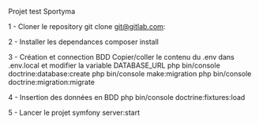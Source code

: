 Projet test Sportyma

1 - Cloner le repository
  git clone git@gitlab.com:

2 - Installer les dependances
  composer install

3 - Création et connection BDD
Copier/coller le contenu du .env dans .env.local et modifier la variable DATABASE_URL
  php bin/console doctrine:database:create
  php bin/console make:migration
  php bin/console doctrine:migration:migrate

4 - Insertion des données en BDD
  php bin/console doctrine:fixtures:load

5 - Lancer le projet
  symfony server:start
